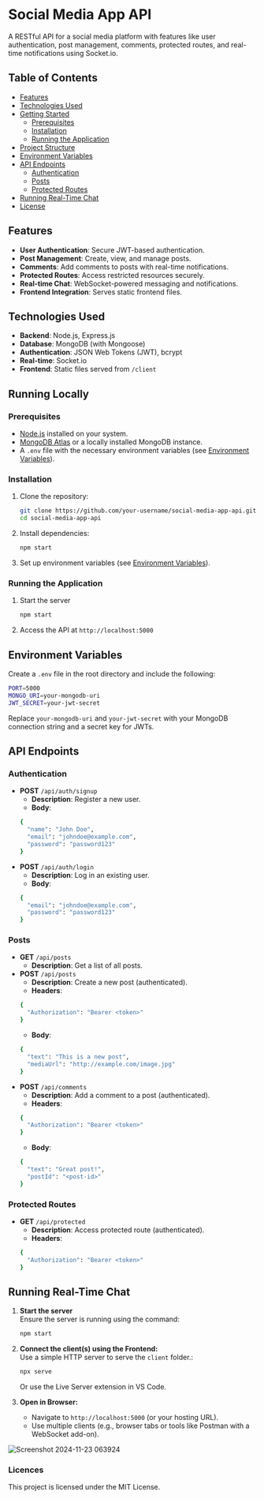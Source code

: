 # Social Media App API

A RESTful API for a social media platform with features like user authentication, post management, comments, protected routes, and real-time notifications using Socket.io.

## Table of Contents

- [Features](#features)
- [Technologies Used](#technologies-used)
- [Getting Started](#getting-started)
  - [Prerequisites](#prerequisites)
  - [Installation](#installation)
  - [Running the Application](#running-the-application)
- [Project Structure](#project-structure)
- [Environment Variables](#environment-variables)
- [API Endpoints](#api-endpoints)
  - [Authentication](#authentication)
  - [Posts](#posts)
  - [Protected Routes](#protected-routes)
- [Running Real-Time Chat](#Running-Real-Time-Chat)
- [License](#licenses)

## Features

- **User Authentication**: Secure JWT-based authentication.
- **Post Management**: Create, view, and manage posts.
- **Comments**: Add comments to posts with real-time notifications.
- **Protected Routes**: Access restricted resources securely.
- **Real-time Chat**: WebSocket-powered messaging and notifications.
- **Frontend Integration**: Serves static frontend files.

## Technologies Used

- **Backend**: Node.js, Express.js
- **Database**: MongoDB (with Mongoose)
- **Authentication**: JSON Web Tokens (JWT), bcrypt
- **Real-time**: Socket.io
- **Frontend**: Static files served from `/client`

## Running Locally

### Prerequisites

- [Node.js](https://nodejs.org/) installed on your system.
- [MongoDB Atlas](https://www.mongodb.com/cloud/atlas) or a locally installed MongoDB instance.
- A `.env` file with the necessary environment variables (see [Environment Variables](#environment-variables)).

### Installation

1. Clone the repository:
   ```bash
   git clone https://github.com/your-username/social-media-app-api.git
   cd social-media-app-api
2. Install dependencies:
    ```bash
    npm start
3. Set up environment variables (see [Environment Variables](#environment-variables)).

### Running the Application

1. Start the server
    ```bash
    npm start
2. Access the API at `http://localhost:5000`

## Environment Variables
Create a `.env` file in the root directory and include the following:
```sh
PORT=5000
MONGO_URI=your-mongodb-uri
JWT_SECRET=your-jwt-secret
```
Replace `your-mongodb-uri` and `your-jwt-secret` with your MongoDB connection string and a secret key for JWTs.

## API Endpoints
### Authentication
- **POST** `/api/auth/signup`
    - **Description**: Register a new user.
    - **Body**:
    ```bash
    {
      "name": "John Doe",
      "email": "johndoe@example.com",
      "password": "password123"
    }
    ```
- **POST** `/api/auth/login`
    - **Description**: Log in an existing user.
    - **Body**:
    ```bash
    {
      "email": "johndoe@example.com",
      "password": "password123"
    }
    ```
### Posts
- **GET** `/api/posts`
    - **Description**: Get a list of all posts.
- **POST** `/api/posts`
    - **Description**: Create a new post (authenticated).
    - **Headers**: 
    ```bash
    {
      "Authorization": "Bearer <token>"
    }
    ```
    - **Body**: 
    ```bash
    {
      "text": "This is a new post",
      "mediaUrl": "http://example.com/image.jpg"
    }
    ```
- **POST** `/api/comments`
    - **Description**: Add a comment to a post (authenticated).
    - **Headers**: 
    ```bash
    {
      "Authorization": "Bearer <token>"
    }
    ``` 
    - **Body**: 
    ```bash
    {
      "text": "Great post!",
      "postId": "<post-id>"
    }
    ```
### Protected Routes
- **GET** `/api/protected`
    - **Description**: Access protected route (authenticated).
    - **Headers**: 
    ```bash
    {
      "Authorization": "Bearer <token>"
    }
    ```
## Running Real-Time Chat
1. **Start the server**  
   Ensure the server is running using the command:
   ```bash
   npm start
   ```
2. **Connect the client(s) using the Frontend:**  
   Use a simple HTTP server to serve the `client` folder.:
   ```bash
   npx serve
   ```
   Or use the Live Server extension in VS Code.

3. **Open in Browser:**  
   - Navigate to `http://localhost:5000` (or your hosting URL).
   - Use multiple clients (e.g., browser tabs or tools like Postman with a WebSocket add-on).

![Screenshot 2024-11-23 063924](https://github.com/user-attachments/assets/ff3ba19b-1042-4af2-8781-fbad7340e523)


### Licences
This project is licensed under the MIT License.


